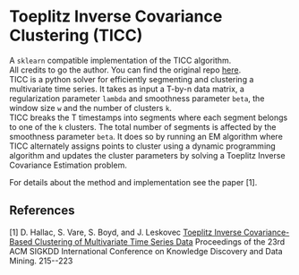 # Toeplitz Inverse Covariance Clustering (TICC)
A `sklearn` compatible implementation of the TICC algorithm.  
All credits to go the author. You can find the original repo [here](https://github.com/davidhallac/TICC).   
TICC is a python solver for efficiently segmenting and clustering a multivariate time series. 
It takes as input a T-by-n data matrix, a regularization parameter `lambda` and smoothness parameter `beta`, 
the window size `w` and the number of clusters `k`.  
TICC breaks the T timestamps into segments where each segment belongs to one of the `k` clusters. 
The total number of segments is affected by the smoothness parameter `beta`. 
It does so by running an EM algorithm where TICC alternately assigns points to cluster using a dynamic programming algorithm and updates the cluster parameters by solving a Toeplitz Inverse Covariance Estimation problem. 

For details about the method and implementation see the paper [1].

## References
[1] D. Hallac, S. Vare, S. Boyd, and J. Leskovec [Toeplitz Inverse Covariance-Based Clustering of
Multivariate Time Series Data](http://stanford.edu/~hallac/TICC.pdf) Proceedings of the 23rd ACM SIGKDD International Conference on Knowledge Discovery and Data Mining. 215--223
